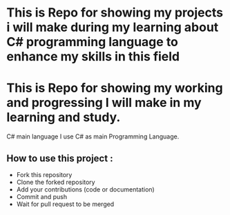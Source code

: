 # This is Repo for showing my projects i will make during my learning about C# programming language to enhance my skills in this field

# This is Repo for showing my working and progressing I will make in my learning and study.
C# main language  I use C# as main Programming Language.

## How to use this project : 
* Fork this repository
* Clone the forked repository
* Add your contributions (code or documentation)
* Commit and push
* Wait for pull request to be merged
